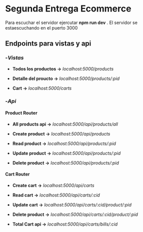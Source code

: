 # Segunda Entrega Ecommerce
Para escuchar el servidor ejercutar **npm run dev** . El servidor se estaescuchando en el puerto 3000
## Endpoints para vistas y api
### -***Vistas***
- **Todos los productos ->** *localhost:5000/products*
  
<!-- - **Formulario para agregar o eliminar productos con los productos actualizandose en tiempo real ->** *localhost:3000/new_product* -->

- **Detalle del proucto ->** *localhost:5000/products/:pid*
  

- **Cart  ->** *localhost:5000/carts*

### -***Api***

 #### Product Router
 
- **All products api ->** *localhost:5000/api/products/all*

- **Create product ->** *localhost:5000/api/products*

- **Read product ->** *localhost:5000/api/products/:pid*

- **Update product ->** *localhost:5000/api/products/:pid*

- **Delete product ->** *localhost:5000/api/products/:pid*

#### Cart Router

- **Create cart ->** *localhost:5000/api/carts*

- **Read cart ->** *localhost:5000/api/carts/:cid*

- **Update cart ->** *localhost:5000/api/carts/:cid/product/:pid*

- **Delete product ->** *localhost:5000/api/carts/:cid/product/:pid*

- **Total Cart api ->** *localhost:5000/api/carts/bills/:cid*
